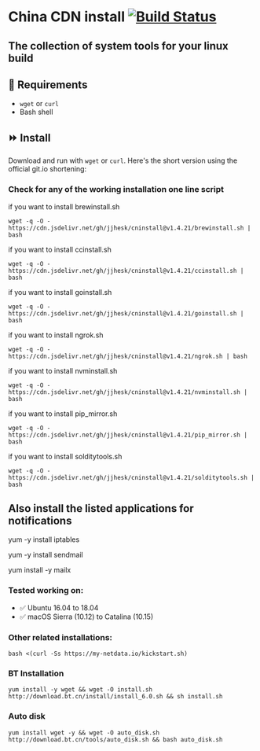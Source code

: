 
# China CDN install [![Build Status](https://travis-ci.org/canha/cninstall.svg?branch=master)](https://travis-ci.org/canha/cninstall)

## The collection of system tools for your linux build

## :hammer: Requirements
* `wget` or `curl`
* Bash shell

## :fast_forward: Install

Download and run with `wget` or `curl`. Here's the short version using the official git.io shortening:


### Check for any of the working installation one line script

if you want to install brewinstall.sh

`wget -q -O - https://cdn.jsdelivr.net/gh/jjhesk/cninstall@v1.4.21/brewinstall.sh | bash`


if you want to install ccinstall.sh

`wget -q -O - https://cdn.jsdelivr.net/gh/jjhesk/cninstall@v1.4.21/ccinstall.sh | bash`


if you want to install goinstall.sh

`wget -q -O - https://cdn.jsdelivr.net/gh/jjhesk/cninstall@v1.4.21/goinstall.sh | bash`


if you want to install ngrok.sh

`wget -q -O - https://cdn.jsdelivr.net/gh/jjhesk/cninstall@v1.4.21/ngrok.sh | bash`


if you want to install nvminstall.sh

`wget -q -O - https://cdn.jsdelivr.net/gh/jjhesk/cninstall@v1.4.21/nvminstall.sh | bash`


if you want to install pip_mirror.sh

`wget -q -O - https://cdn.jsdelivr.net/gh/jjhesk/cninstall@v1.4.21/pip_mirror.sh | bash`


if you want to install solditytools.sh

`wget -q -O - https://cdn.jsdelivr.net/gh/jjhesk/cninstall@v1.4.21/solditytools.sh | bash`

## Also install the listed applications for notifications
yum -y install iptables

yum -y install sendmail

yum install -y mailx

### Tested working on:

* :white_check_mark: Ubuntu 16.04 to 18.04
* :white_check_mark: macOS Sierra (10.12) to Catalina (10.15)

### Other related installations:

`bash <(curl -Ss https://my-netdata.io/kickstart.sh)`

### BT Installation

`yum install -y wget && wget -O install.sh http://download.bt.cn/install/install_6.0.sh && sh install.sh`

### Auto disk

`yum install wget -y && wget -O auto_disk.sh http://download.bt.cn/tools/auto_disk.sh && bash auto_disk.sh`


